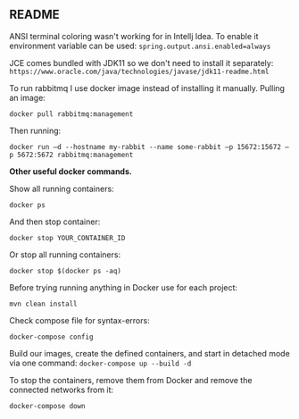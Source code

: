 ## README

ANSI terminal coloring wasn't working for in Intellj Idea. To enable it environment variable can be used:
`spring.output.ansi.enabled=always`

JCE comes bundled with JDK11 so we don't need to install it separately:
`https://www.oracle.com/java/technologies/javase/jdk11-readme.html`

To run rabbitmq I use docker image instead of installing it manually. Pulling an image:

`docker pull rabbitmq:management`

Then running:

`docker run –d --hostname my-rabbit --name some-rabbit –p 15672:15672 –p 5672:5672 rabbitmq:management`

**Other useful docker commands.**

Show all running containers:

`docker ps`

And then stop container:

`docker stop YOUR_CONTAINER_ID`

Or stop all running containers:

`docker stop $(docker ps -aq)`

Before trying running anything in Docker use for each project:

`mvn clean install`

Check compose file for syntax-errors:

`docker-compose config`

Build our images, create the defined containers, and start in detached mode via one command:
`docker-compose up --build -d`

To stop the containers, remove them from Docker and remove the connected networks from it:

`docker-compose down`





